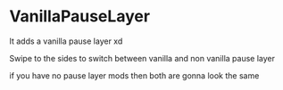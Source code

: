 # VanillaPauseLayer

It adds a vanilla pause layer xd

Swipe to the sides to switch between vanilla and non vanilla pause layer

if you have no pause layer mods then both are gonna look the same